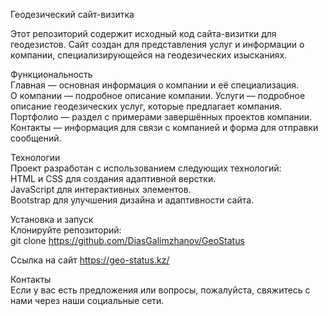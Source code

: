 Геодезический сайт-визитка  
  
Этот репозиторий содержит исходный код сайта-визитки для геодезистов. Сайт создан для представления услуг и информации о компании, специализирующейся на геодезических изысканиях.  
  
Функциональность  
Главная — основная информация о компании и её специализация.  
О компании — подробное описание компании.
Услуги — подробное описание геодезических услуг, которые предлагает компания.  
Портфолио — раздел с примерами завершённых проектов компании.
Контакты — информация для связи с компанией и форма для отправки сообщений.  
  
Технологии  
Проект разработан с использованием следующих технологий:  
   HTML и CSS для создания адаптивной верстки.  
   JavaScript для интерактивных элементов.  
   Bootstrap для улучшения дизайна и адаптивности сайта.  
  
Установка и запуск  
Клонируйте репозиторий:  
git clone https://github.com/DiasGalimzhanov/GeoStatus  

Ссылка на сайт
https://geo-status.kz/
  
Контакты  
Если у вас есть предложения или вопросы, пожалуйста, свяжитесь с нами через наши социальные сети.  
